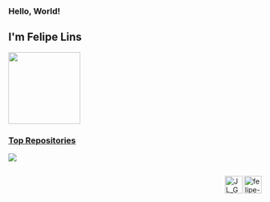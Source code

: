 ### Hello, World!
## I'm Felipe Lins

<!--Stats-->
<div>
<a href="https://github.com/felipeliins">
<img aling="center" height="143" src="https://github-readme-stats.vercel.app/api?username=felipeliins&show_icons=true&theme=midnight-purple&include_all_commits=true&count_private=true"/>
</div>

### **Top Repositories**
<a href="https://github.com/felipeliins/CIRCULO-POLIMORFICO">
<img align="center" src="https://github-readme-stats.vercel.app/api/pin/?username=felipeliins&repo=CIRCULO-POLIMORFICO&theme=midnight-purple">
</a>

##

<!--Icons Social_Medias-->
<a href="https://www.linkedin.com/in/felipe-liins" target="_blank">
  <img align="right" alt="felipe-liins" width="35" src="https://img.icons8.com/fluency/48/000000/linkedin.png">
<a href = "mailto:linsfelipe1819@gmail.com" target="_blank">
  <img align="right" alt="JL_Gmail" width="35" src="https://img.icons8.com/fluency/48/000000/gmail-new.png">
